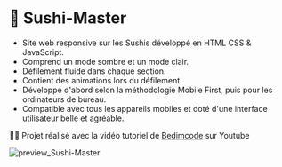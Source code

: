 # 🍣 Sushi-Master
- Site web responsive sur les Sushis développé en HTML CSS & JavaScript.
- Comprend un mode sombre et un mode clair.
- Défilement fluide dans chaque section.
- Contient des animations lors du défilement.
- Développé d'abord selon la méthodologie Mobile First, puis pour les ordinateurs de bureau.
- Compatible avec tous les appareils mobiles et doté d'une interface utilisateur belle et agréable.

👨‍💻 Projet réalisé avec la vidéo tutoriel de [Bedimcode](https://www.youtube.com/c/Bedimcode/videos) sur Youtube

![preview_Sushi-Master](https://github.com/Skies-Land/Sushi-Master/assets/146822518/47b08681-0a70-404d-af96-a9d198d93092)
